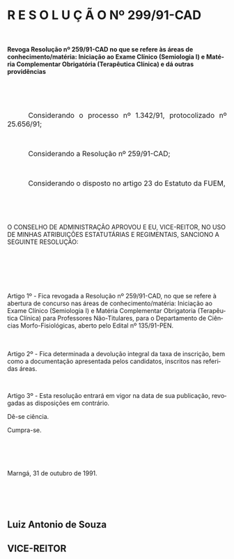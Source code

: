 <body lang=PT-BR style='tab-interval:36.0pt'>

<div class=Section1>

<p class=MsoNormal style='text-align:justify;tab-stops:389.85pt'><![if !supportEmptyParas]>&nbsp;<![endif]><o:p></o:p></p>

<h1 style='tab-stops:36.0pt'><b>R E S O L U Ç Ã O Nº 299/91-CAD<o:p></o:p></b></h1>

<p class=MsoNormal style='text-align:justify;tab-stops:389.85pt'><span
style='font-size:12.0pt;mso-bidi-font-size:10.0pt'><![if !supportEmptyParas]>&nbsp;<![endif]><o:p></o:p></span></p>

<p class=MsoBodyTextIndent><b>Revoga Resolução nº 259/91-CAD no que se refere
às áreas de conhecimento/matéria: Iniciação ao Exame Clínico (Semiologia I) e
Matéria Complementar Obrigatória (Terapêutica Clínica) e dá outras providências<o:p></o:p></b></p>

<p class=MsoNormal style='text-align:justify;tab-stops:389.85pt'><span
style='font-size:12.0pt;mso-bidi-font-size:10.0pt'><![if !supportEmptyParas]>&nbsp;<![endif]><o:p></o:p></span></p>

<p class=MsoNormal style='text-align:justify;tab-stops:389.85pt'><span
style='font-size:12.0pt;mso-bidi-font-size:10.0pt'><![if !supportEmptyParas]>&nbsp;<![endif]><o:p></o:p></span></p>

<p class=MsoNormal style='text-align:justify;text-indent:36.0pt;tab-stops:389.85pt'><span
style='font-size:12.0pt;mso-bidi-font-size:10.0pt'>Considerando o processo nº
1.342/91, protocolizado nº 25.656/91;<o:p></o:p></span></p>

<p class=MsoNormal style='text-align:justify;tab-stops:389.85pt'><span
style='font-size:12.0pt;mso-bidi-font-size:10.0pt'><![if !supportEmptyParas]>&nbsp;<![endif]><o:p></o:p></span></p>

<p class=MsoNormal style='text-align:justify;text-indent:36.0pt;tab-stops:389.85pt'><span
style='font-size:12.0pt;mso-bidi-font-size:10.0pt'>Considerando a Resolução nº
259/91-CAD;<o:p></o:p></span></p>

<p class=MsoNormal style='text-align:justify;text-indent:36.0pt;tab-stops:389.85pt'><span
style='font-size:12.0pt;mso-bidi-font-size:10.0pt'><![if !supportEmptyParas]>&nbsp;<![endif]><o:p></o:p></span></p>

<p class=MsoNormal style='text-align:justify;text-indent:36.0pt;tab-stops:389.85pt'><span
style='font-size:12.0pt;mso-bidi-font-size:10.0pt'>Considerando o disposto no
artigo 23 do Estatuto da FUEM,<o:p></o:p></span></p>

<p class=MsoNormal style='text-align:justify;text-indent:36.0pt;tab-stops:389.85pt'><span
style='font-size:12.0pt;mso-bidi-font-size:10.0pt'><![if !supportEmptyParas]>&nbsp;<![endif]><o:p></o:p></span></p>

<p class=MsoNormal style='text-align:justify;text-indent:36.0pt;tab-stops:389.85pt'><span
style='font-size:12.0pt;mso-bidi-font-size:10.0pt'><![if !supportEmptyParas]>&nbsp;<![endif]><o:p></o:p></span></p>

<p class=MsoBodyTextIndent2>O CONSELHO DE ADMINISTRAÇÃO APROVOU E EU,
VICE-REITOR, NO USO DE MINHAS ATRIBUIÇÕES ESTATUTÁRIAS E REGIMENTAIS, SANCIONO
A SEGUINTE RESOLUÇÃO:</p>

<p class=MsoBodyTextIndent2><![if !supportEmptyParas]>&nbsp;<![endif]><o:p></o:p></p>

<p class=MsoBodyTextIndent2><![if !supportEmptyParas]>&nbsp;<![endif]><o:p></o:p></p>

<p class=MsoBodyTextIndent2><![if !supportEmptyParas]>&nbsp;<![endif]><o:p></o:p></p>

<p class=MsoBodyTextIndent2>Artigo 1º - Fica revogada a Resolução nº
259/91-CAD, no que se refere à abertura de concurso nas áreas de
conhecimento/matéria: Iniciação ao Exame Clínico (Semiologia I) e Matéria
Complementar Obrigatoria (Terapêutica Clínica) para Professores Não-Titulares,
para o Departamento de Ciências Morfo-Fisiológicas, aberto pelo Edital nº
135/91-PEN.</p>

<p class=MsoNormal style='text-align:justify;tab-stops:389.85pt'><span
style='font-size:12.0pt;mso-bidi-font-size:10.0pt'><![if !supportEmptyParas]>&nbsp;<![endif]><o:p></o:p></span></p>

<p class=MsoBodyTextIndent2>Artigo 2º - Fica determinada a devolução integral
da taxa de inscrição, bem como a documentação apresentada pelos candidatos,
inscritos nas referidas áreas.</p>

<p class=MsoBodyTextIndent2><![if !supportEmptyParas]>&nbsp;<![endif]><o:p></o:p></p>

<p class=MsoBodyTextIndent2>Artigo 3º - Esta resolução entrará em vigor na data
de sua publicação, revogadas as disposições em contrário.</p>

<p class=MsoBodyTextIndent2>Dê-se ciência.</p>

<p class=MsoBodyTextIndent2>Cumpra-se.</p>

<p class=MsoNormal style='text-align:justify;tab-stops:389.85pt'><span
style='font-size:12.0pt;mso-bidi-font-size:10.0pt'><![if !supportEmptyParas]>&nbsp;<![endif]><o:p></o:p></span></p>

<p class=MsoNormal style='text-align:justify;tab-stops:389.85pt'><span
style='font-size:12.0pt;mso-bidi-font-size:10.0pt'><![if !supportEmptyParas]>&nbsp;<![endif]><o:p></o:p></span></p>

<p class=MsoBodyTextIndent>Marngá, 31 de outubro de 1991.</p>

<p class=MsoNormal style='text-align:justify;tab-stops:389.85pt'><span
style='font-size:12.0pt;mso-bidi-font-size:10.0pt'><![if !supportEmptyParas]>&nbsp;<![endif]><o:p></o:p></span></p>

<p class=MsoNormal style='text-align:justify;tab-stops:389.85pt'><span
style='font-size:12.0pt;mso-bidi-font-size:10.0pt'><![if !supportEmptyParas]>&nbsp;<![endif]><o:p></o:p></span></p>

<h2><span lang=ES-TRAD>Luiz Antonio de Souza</span></h2>

<h2><span lang=ES-TRAD>VICE-REITOR</span></h2>

</div>

</body>

